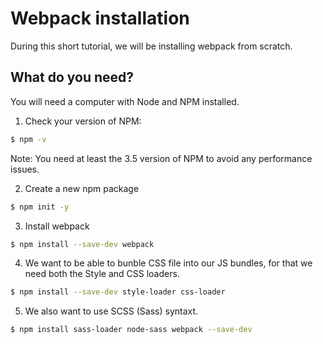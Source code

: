 # Webpack installation

During this short tutorial, we will be installing webpack from scratch.

## What do you need?
You will need a computer with Node and NPM installed.

1. Check your version of NPM:

```sh
$ npm -v
```

Note: You need at least the 3.5 version of NPM to avoid any performance issues.

2. Create a new npm package

```sh
$ npm init -y
```

3. Install webpack

```sh
$ npm install --save-dev webpack
```

4. We want to be able to bunble CSS file into our JS bundles, for that we need both the Style and CSS loaders.

```sh
$ npm install --save-dev style-loader css-loader
```

5. We also want to use SCSS (Sass) syntaxt.

```sh
$ npm install sass-loader node-sass webpack --save-dev
```
